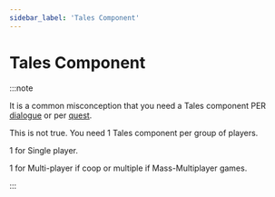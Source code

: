 ```yaml
---
sidebar_label: 'Tales Component'
---
```


# Tales Component

:::note

It is a common misconception that you need a Tales component PER [dialogue](../dialogue) or per [quest](../quests).

This is not true. You need 1 Tales component per group of players.

1 for Single player.

1 for Multi-player if coop or multiple if Mass-Multiplayer games.

:::